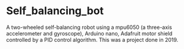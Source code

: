 # Self_balancing_bot
A two-wheeled self-balancing robot using a mpu6050 (a three-axis accelerometer and gyroscope), Arduino nano, Adafruit motor shield controlled by a PID control algorithm.
This was a project done in 2019.
